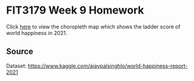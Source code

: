 # FIT3179 Week 9 Homework
Click [here](https://sjoyee.github.io/FIT3179-W9-Homework/) to view the choropleth map which shows the ladder score of world happiness in 2021.

## Source
Dataset: https://www.kaggle.com/ajaypalsinghlo/world-happiness-report-2021